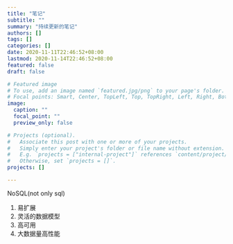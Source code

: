 ```yaml
---
title: "笔记"
subtitle: ""
summary: "持续更新的笔记"
authors: []
tags: []
categories: []
date: 2020-11-11T22:46:52+08:00
lastmod: 2020-11-14T22:46:52+08:00
featured: false
draft: false

# Featured image
# To use, add an image named `featured.jpg/png` to your page's folder.
# Focal points: Smart, Center, TopLeft, Top, TopRight, Left, Right, BottomLeft, Bottom, BottomRight.
image:
  caption: ""
  focal_point: ""
  preview_only: false

# Projects (optional).
#   Associate this post with one or more of your projects.
#   Simply enter your project's folder or file name without extension.
#   E.g. `projects = ["internal-project"]` references `content/project/deep-learning/index.md`.
#   Otherwise, set `projects = []`.
projects: []

---
```


NoSQL(not only sql)

1. 易扩展
2. 灵活的数据模型
3. 高可用
4. 大数据量高性能